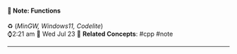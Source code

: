 #### 📝 Note: Functions 
 ♻️ (*MinGW, Windows11, Codelite*)   
 ⌚2:21 am  📆 Wed Jul 23
 🔗 **Related Concepts**: #cpp #note
___


